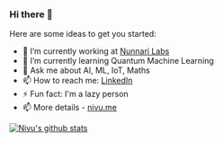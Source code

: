 ### Hi there 👋

Here are some ideas to get you started:

- 🔭 I’m currently working at [Nunnari Labs](http://nunnarilabs.com/)
- 🌱 I’m currently learning Quantum Machine Learning
- 💬 Ask me about AI, ML, IoT, Maths
- 📫 How to reach me: [LinkedIn](https://www.linkedin.com/in/nivu/)
- ⚡ Fun fact: I'm a lazy person
- 📫 More details - [nivu.me](https://nivu.me/)

[![Nivu's github stats](https://github-readme-stats.vercel.app/api?username=navneetnivu07&show_icons=true)](https://github.com/anuraghazra/github-readme-stats)

